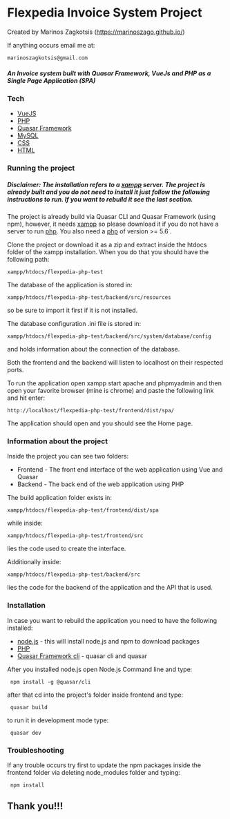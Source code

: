 # Flexpedia Invoice System Project

Created by Marinos Zagkotsis (https://marinoszago.github.io/)

If anything occurs email me at: 

```
marinoszagkotsis@gmail.com
```
##### An Invoice system built with Quasar Framework, VueJs and PHP as a Single Page Application (SPA)

### Tech

* [VueJS] 
* [PHP]
* [Quasar Framework] 
* [MySQL]
* [CSS]
* [HTML]


### Running the project

##### Disclaimer: The installation refers to a [xampp] server. The project is already built and you do not need to install it just follow the following instructions to run. If you want to rebuild it see the last section.

The project is already build via Quasar CLI and Quasar Framework (using npm), however,  it needs [xampp] so please download it if you do not have a server to run [php]. You also need a [php] of version >= 5.6 .

Clone the project or download it as a zip and extract inside the htdocs folder of the xampp installation. When you do that you should have the following path: 

```
xampp/htdocs/flexpedia-php-test
```
The database of the application is stored in:
```
xampp/htdocs/flexpedia-php-test/backend/src/resources
```
so be sure to import it first if it is not installed.

The database configuration .ini file is stored in:
```
xampp/htdocs/flexpedia-php-test/backend/src/system/database/config
```
and holds information about the connection of the database.

Both the frontend and the backend will listen to localhost on their respected ports.

To run the application open xampp start apache and phpmyadmin and then open your favorite browser (mine is chrome) and paste the following link and hit enter: 
```
http://localhost/flexpedia-php-test/frontend/dist/spa/
```
The application should open and you should see the Home page.

### Information about the project
Inside the project you can see two folders:
* Frontend - The front end interface of the web application using Vue and Quasar
* Backend - The back end of the web application using PHP 

The build application folder exists in: 
```
xampp/htdocs/flexpedia-php-test/frontend/dist/spa
```

while inside: 
```
xampp/htdocs/flexpedia-php-test/frontend/src
```
lies the code used to create the interface. 

Additionally inside: 
```
xampp/htdocs/flexpedia-php-test/backend/src
```
lies the code for the backend of the application and the API that is used.

### Installation
In case you want to rebuild the application you need to have the following installed: 
* [node.js] - this will install node.js and npm to download packages 
* [PHP]
* [Quasar Framework cli] - quasar cli and quasar

After you installed node.js open Node.js Command line and type: 
```
 npm install -g @quasar/cli
```

after that cd into the project's folder inside frontend and type:
```
 quasar build
```

to run it in development mode type: 
```
 quasar dev
```

### Troubleshooting

If any trouble occurs try first to update the npm packages inside the frontend folder via deleting node_modules folder and typing: 
```
 npm install
```


## Thank you!!!

[//]: # (These are reference links used in the body of this note and get stripped out when the markdown processor does its job. There is no need to format nicely because it shouldn't be seen. Thanks SO - http://stackoverflow.com/questions/4823468/store-comments-in-markdown-syntax)


   [marinoszago]: <https://github.com/marinoszago/>
   [git-repo-url]: <https://github.com/marinoszago/flexpedia-php-test>
   [HTML]: <https://en.wikipedia.org/wiki/HTML>
   [CSS]: <https://www.w3.org/Style/CSS/Overview.en.html>
   [MySQL]: <https://www.mysql.com/>
   [Quasar Framework]: <https://quasar.dev/>
   [PHP]: <https://www.php.net/>
   [VueJS]: <https://vuejs.org/>
   [xampp]: <https://www.apachefriends.org/index.html>
   [Quasar Framework cli]: <https://quasar.dev/quasar-cli/installation>
   [node.js]: <https://nodejs.org/en/>
   

